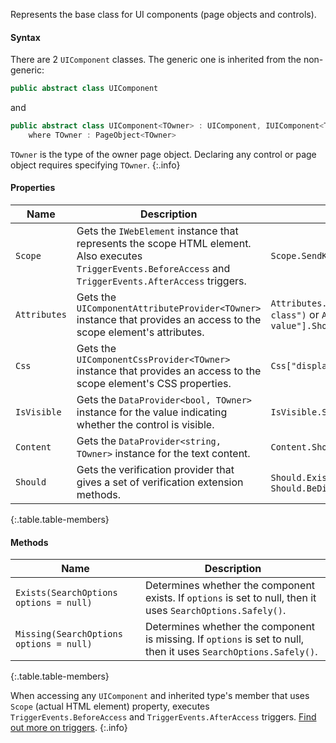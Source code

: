 Represents the base class for UI components (page objects and controls).

#### Syntax

There are 2 `UIComponent` classes. The generic one is inherited from the non-generic:

```cs
public abstract class UIComponent
```

and 

```cs
public abstract class UIComponent<TOwner> : UIComponent, IUIComponent<TOwner>
    where TOwner : PageObject<TOwner>
```

`TOwner` is the type of the owner page object. Declaring any control or page object requires specifying `TOwner`.
{:.info}

#### Properties

Name | Description | Usage Example
---- | ----------- | -------------
`Scope` | Gets the `IWebElement` instance that represents the scope HTML element. Also executes `TriggerEvents.BeforeAccess` and `TriggerEvents.AfterAccess` triggers. | `Scope.SendKeys("some text")`
`Attributes` | Gets the `UIComponentAttributeProvider<TOwner>` instance that provides an access to the scope element's attributes. | `Attributes.Class.Should.Contain("some-class")` or `Attributes["data-value"].Should.Equal("val")`
`Css` | Gets the `UIComponentCssProvider<TOwner>` instance that provides an access to the scope element's CSS properties. | `Css["display"].Should.Equal("block")`
`IsVisible` | Gets the `DataProvider<bool, TOwner>` instance for the value indicating whether the control is visible. | `IsVisible.Should.BeTrue()`
`Content` | Gets the `DataProvider<string, TOwner>` instance for the text content. | `Content.Should.Contain("some value")`
`Should` | Gets the verification provider that gives a set of verification extension methods. | `Should.Exist()`, `Should.BeHidden()` or `Should.BeDisabled()`
{:.table.table-members}

#### Methods

Name | Description
---- | -----------
`Exists(SearchOptions options = null)` | Determines whether the component exists. If `options` is set to null, then it uses `SearchOptions.Safely()`.
`Missing(SearchOptions options = null)` | Determines whether the component is missing. If `options` is set to null, then it uses `SearchOptions.Safely()`.
{:.table.table-members}

When accessing any `UIComponent` and inherited type's member that uses `Scope` (actual HTML element) property, executes `TriggerEvents.BeforeAccess` and `TriggerEvents.AfterAccess` triggers. [Find out more on triggers](/triggers/).
{:.info}